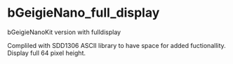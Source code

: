 # bGeigieNano_full_display
bGeigieNanoKit version with fulldisplay

Compliled with SDD1306 ASCII library to have space for added fuctionallity. Display full 64 pixel height.
